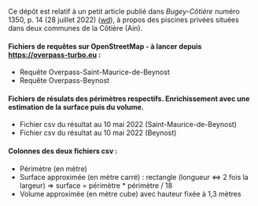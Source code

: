 Ce dépôt est relatif à un petit article publié dans _Bugey-Côtière_ numéro 1350, p. 14 (28 juillet 2022) ([wd](https://www.wikidata.org/wiki/Q113359281)), à propos des piscines privées situées dans deux communes de la Côtière (Ain). 

#### Fichiers de requêtes sur OpenStreetMap - à lancer depuis https://overpass-turbo.eu :
* Requête Overpass-Saint-Maurice-de-Beynost
* Requête Overpass-Beynost

#### Fichiers de résulats des périmètres respectifs. Enrichissement avec une estimation de la surface puis du volume. 
* Fichier csv du résultat au 10 mai 2022 (Saint-Maurice-de-Beynost)
* Fichier csv du résultat au 10 mai 2022 (Beynost)

#### Colonnes des deux fichiers csv :
* Périmètre (en mètre)
* Surface approximée (en mètre carré) : rectangle (longueur <=> 2 fois la largeur) => surface = périmètre * périmètre / 18 
* Volume approximée (en mètre cube) avec hauteur fixée à 1,3 mètres 


